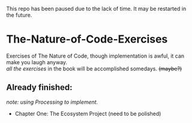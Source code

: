 This repo has been paused due to the lack of time. It may be restarted in the future.

# The-Nature-of-Code-Exercises
Exercises of The Nature of Code, though implementation is awful, it can make you laugh anyway.<br />
*all the exercises* in the book will be accomplished somedays. <s>(maybe?)</s>
## Already finished:
*note: using Processing to implement.*
* Chapter One: The Ecosystem Project (need to be polished)

